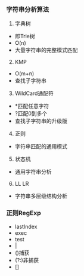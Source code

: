 ### 字符串分析算法
1. 字典树
- 即Trie树
- O(n)
- 大量字符串的完整模式匹配

2. KMP
- O(m+n)
- 查找子字符串

3. WildCard通配符
- *匹配任意字符
- ?匹配0到多个
- 查找子字符串的升级版

4. 正则
- 字符串匹配的通用模式

5. 状态机
- 通用字符串分析

6. LL LR
- 字符串多层级结构分析

### 正则RegExp
- lastIndex
- exec
- test
- |
- ()捕获
- (?:)非捕获
- []